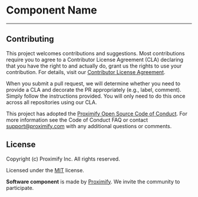 # Component Name

---

## Contributing

This project welcomes contributions and suggestions. Most contributions require you to agree to a Contributor License Agreement (CLA) declaring that you have the right to and actually do, grant us the rights to use your contribution. For details, visit our [Contributor License Agreement](https://github.com/Proximify/community/blob/master/docs/proximify-contribution-license-agreement.pdf).

When you submit a pull request, we will determine whether you need to provide a CLA and decorate the PR appropriately (e.g., label, comment). Simply follow the instructions provided. You will only need to do this once across all repositories using our CLA.

This project has adopted the [Proximify Open Source Code of Conduct](https://github.com/Proximify/community/blob/master/docs/code_of_conduct.md). For more information see the Code of Conduct FAQ or contact support@proximify.com with any additional questions or comments.

## License

Copyright (c) Proximify Inc. All rights reserved.

Licensed under the [MIT](https://opensource.org/licenses/MIT) license.

**Software component** is made by [Proximify](https://proximify.com). We invite the community to participate.
